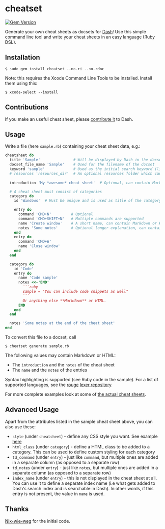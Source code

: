 # cheatset

[![Gem Version](https://badge.fury.io/rb/cheatset.png)](http://badge.fury.io/rb/cheatset)

Generate your own cheat sheets as docsets for [Dash](http://kapeli.com/dash)!
Use this simple command line tool and write your cheat sheets in an easy
language (Ruby DSL).

## Installation

    $ sudo gem install cheatset --no-ri --no-rdoc

Note: this requires the Xcode Command Line Tools to be installed. Install them using this:

    $ xcode-select --install
    
## Contributions

If you make an useful cheat sheet, please [contribute it](https://github.com/Kapeli/cheatsheets#readme) to Dash.

## Usage

Write a file (here `sample.rb`) containing your cheat sheet data, e.g.:

```ruby
cheatsheet do
  title 'Sample'               # Will be displayed by Dash in the docset list
  docset_file_name 'Sample'    # Used for the filename of the docset
  keyword 'sample'             # Used as the initial search keyword (listed in Preferences > Docsets)
  # resources 'resources_dir'  # An optional resources folder which can contain images or anything else
  
  introduction 'My *awesome* cheat sheet'  # Optional, can contain Markdown or HTML

  # A cheat sheet must consist of categories
  category do
    id 'Windows'  # Must be unique and is used as title of the category

    entry do
      command 'CMD+N'         # Optional
      command 'CMD+SHIFT+N'   # Multiple commands are supported
      name 'Create window'    # A short name, can contain Markdown or HTML
      notes 'Some notes'      # Optional longer explanation, can contain Markdown or HTML
    end
    entry do
      command 'CMD+W'
      name 'Close window'
    end
  end

  category do
    id 'Code'
    entry do
      name 'Code sample'
      notes <<-'END'
        ```ruby
        sample = "You can include code snippets as well"
        ```
        Or anything else **Markdown** or HTML.
      END
    end
  end

  notes 'Some notes at the end of the cheat sheet'
end
```

To convert this file to a docset, call

    $ cheatset generate sample.rb

The following values may contain Markdown or HTML:

* The `introduction` and the `notes` of the cheat sheet
* The `name` and the `notes` of the entries

Syntax highlighting is supported (see Ruby code in the sample). For a list of supported languages, see the [rouge](http://rouge.jneen.net/) [lexer repository](https://github.com/jneen/rouge/tree/master/spec/lexers)

For more complete examples look at some of
[the actual cheat sheets](https://github.com/Kapeli/cheatsheets/tree/master/cheatsheets).

## Advanced Usage

Apart from the attributes listed in the sample cheat sheet above, you can also use these:

* `style` (under `cheatsheet`) - define any CSS style you want. See example [here](https://github.com/Kapeli/cheatsheets/blob/f9e40e30b6fde9063b7a0fb5de8fb203851b17df/cheatsheets/CSS_Named_Colors.rb#L7-L12)
* `html_class` (under `category`) - define a HTML class to be added to a category. This can be used to define custom styling for each category
* `td_command` (under `entry`) - just like `command`, but multiple ones are added in a separate column (as opposed to a separate row)
* `td_notes` (under `entry`) - just like `notes`, but multiple ones are added in a separate column (as opposed to a separate row)
* `index_name` (under `entry`) - this is not displayed in the cheat sheet at all. You can use it to define a separate index name (i.e what gets added to Dash's search index and is searchable in Dash). In other words, if this entry is not present, the value in `name` is used.

## Thanks

[Nix-wie-weg](https://github.com/Nix-wie-weg/dasheets) for the initial code.
